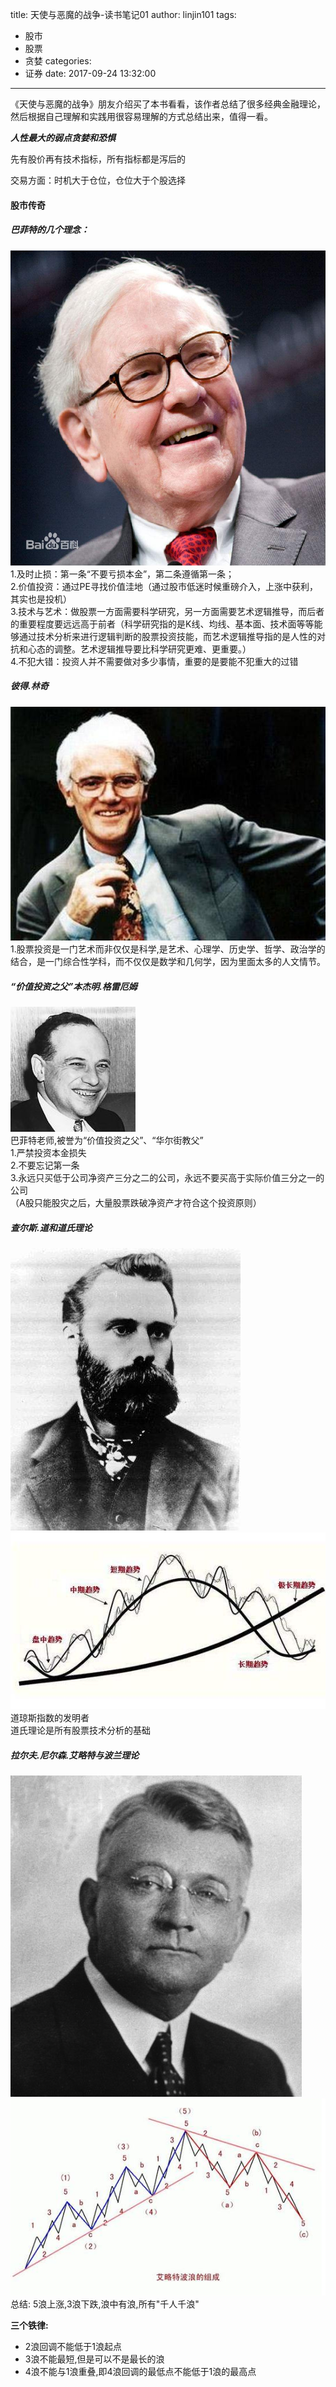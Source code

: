 title: 天使与恶魔的战争-读书笔记01
author: linjin101
tags:
  - 股市
  - 股票
  - 贪婪
categories:
  - 证券
date: 2017-09-24 13:32:00
---
《天使与恶魔的战争》朋友介绍买了本书看看，该作者总结了很多经典金融理论，然后根据自己理解和实践用很容易理解的方式总结出来，值得一看。

***人性最大的弱点贪婪和恐惧***

先有股价再有技术指标，所有指标都是泻后的

交易方面：时机大于仓位，仓位大于个股选择


#### 股市传奇

##### 巴菲特的几个理念：  
![image](/images/1f178a82b9014a9024195490a2773912b31beefc.jpg)  
1.及时止损：第一条“不要亏损本金”，第二条遵循第一条；  
2.价值投资：通过PE寻找价值洼地（通过股市低迷时候重磅介入，上涨中获利，其实也是投机）  
3.技术与艺术：做股票一方面需要科学研究，另一方面需要艺术逻辑推导，而后者的重要程度要远远高于前者（科学研究指的是K线、均线、基本面、技术面等等能够通过技术分析来进行逻辑判断的股票投资技能，而艺术逻辑推导指的是人性的对抗和心态的调整。艺术逻辑推导要比科学研究更难、更重要。）  
4.不犯大错：投资人并不需要做对多少事情，重要的是要能不犯重大的过错  

##### 彼得.林奇  
![image](/images/bdlqtimg.jpg)  
1.股票投资是一门艺术而非仅仅是科学,是艺术、心理学、历史学、哲学、政治学的结合，是一门综合性学科，而不仅仅是数学和几何学，因为里面太多的人文情节。  

##### “价值投资之父”本杰明.格雷厄姆  
![image](/images/benjieminggeleiemujingdianyulu225968.jpg)  
巴菲特老师,被誉为“价值投资之父”、“华尔街教父”  
1.严禁投资本金损失  
2.不要忘记第一条  
3.永远只买低于公司净资产三分之二的公司，永远不要买高于实际价值三分之一的公司  
（A股只能股灾之后，大量股票跌破净资产才符合这个投资原则）  

##### 查尔斯.道和道氏理论  
![image](/images/daotimg.jpg)  
![image](/images/qstimg.jpg) 
道琼斯指数的发明者  
道氏理论是所有股票技术分析的基础  

##### 拉尔夫.尼尔森.艾略特与波兰理论  
![image](/images/110289284.jpg)  
![image](/images/alttimg.jpg) 
总结: 5浪上涨,3浪下跌,浪中有浪,所有"千人千浪"  

****三个铁律:****  
- 2浪回调不能低于1浪起点  
- 3浪不能最短,但是可以不是最长的浪  
- 4浪不能与1浪重叠,即4浪回调的最低点不能低于1浪的最高点